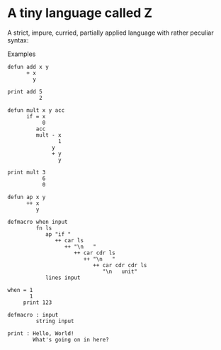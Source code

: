 A tiny language called Z
===========================

A strict, impure, curried, partially applied language with rather
peculiar syntax:

Examples

    defun add x y
          + x
            y

    print add 5
              2

    defun mult x y acc
          if = x
               0
             acc
             mult - x
                    1
                  y
                  + y
                    y

    print mult 3
               6
               0

    defun ap x y
          ++ x
             y

    defmacro when input
             fn ls
                ap "if "
                   ++ car ls
                      ++ "\n   "
                         ++ car cdr ls
                            ++ "\n   "
                               ++ car cdr cdr ls
                                  "\n   unit"
                lines input

    when = 1
           1
         print 123

    defmacro : input
             string input

    print : Hello, World!
            What's going on in here?
